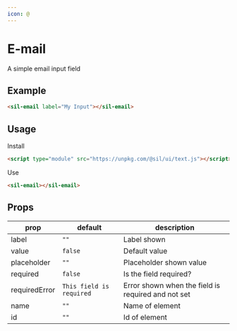 ```yaml
---
icon: @
---
```


# E-mail

A simple email input field

## Example

<sil-email id="my-input" label="My Input"></sil-email>

```html
<sil-email label="My Input"></sil-email>
```

## Usage

Install

```html
<script type="module" src="https://unpkg.com/@sil/ui/text.js"></script>
```

Use

```html
<sil-email></sil-email>
```

## Props

| prop          | default                  | description                                        |
| ------------- | ------------------------ | -------------------------------------------------- |
| label         | `""`                     | Label shown                                        |
| value         | `false`                  | Default value                                      |
| placeholder   | `""`                     | Placeholder shown value                            |
| required      | `false`                  | Is the field required?                             |
| requiredError | `This field is required` | Error shown when the field is required and not set |
| name          | `""`                     | Name of element                                    |
| id            | `""`                     | Id of element                                      |

